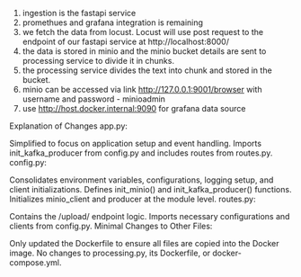 1. ingestion is the fastapi service 
2. promethues and grafana integration is remaining
3. we fetch the data from locust. Locust will use post request to the endpoint of our fastapi service at http://localhost:8000/
4. the data is stored in minio and the minio bucket details are sent to processing service to divide it in chunks.
5. the processing service divides the text into chunk and stored in the bucket.
6. minio can be accessed via link http://127.0.0.1:9001/browser with username and password - minioadmin
7. use http://host.docker.internal:9090 for grafana data source

Explanation of Changes
app.py:

Simplified to focus on application setup and event handling.
Imports init_kafka_producer from config.py and includes routes from routes.py.
config.py:

Consolidates environment variables, configurations, logging setup, and client initializations.
Defines init_minio() and init_kafka_producer() functions.
Initializes minio_client and producer at the module level.
routes.py:

Contains the /upload/ endpoint logic.
Imports necessary configurations and clients from config.py.
Minimal Changes to Other Files:

Only updated the Dockerfile to ensure all files are copied into the Docker image.
No changes to processing.py, its Dockerfile, or docker-compose.yml.
